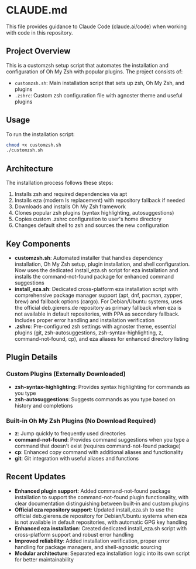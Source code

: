 # CLAUDE.md

This file provides guidance to Claude Code (claude.ai/code) when working with code in this repository.

## Project Overview

This is a customzsh setup script that automates the installation and configuration of Oh My Zsh with popular plugins. The project consists of:

- `customzsh.sh`: Main installation script that sets up zsh, Oh My Zsh, and plugins
- `.zshrc`: Custom zsh configuration file with agnoster theme and useful plugins

## Usage

To run the installation script:
```bash
chmod +x customzsh.sh
./customzsh.sh
```

## Architecture

The installation process follows these steps:
1. Installs zsh and required dependencies via apt
2. Installs eza (modern ls replacement) with repository fallback if needed
3. Downloads and installs Oh My Zsh framework
4. Clones popular zsh plugins (syntax highlighting, autosuggestions)
5. Copies custom .zshrc configuration to user's home directory
6. Changes default shell to zsh and sources the new configuration

## Key Components

- **customzsh.sh**: Automated installer that handles dependency installation, Oh My Zsh setup, plugin installation, and shell configuration. Now uses the dedicated install_eza.sh script for eza installation and installs the command-not-found package for enhanced command suggestions
- **install_eza.sh**: Dedicated cross-platform eza installation script with comprehensive package manager support (apt, dnf, pacman, zypper, brew) and fallback options (cargo). For Debian/Ubuntu systems, uses the official deb.gierens.de repository as primary fallback when eza is not available in default repositories, with PPA as secondary fallback. Includes proper error handling and installation verification
- **.zshrc**: Pre-configured zsh settings with agnoster theme, essential plugins (git, zsh-autosuggestions, zsh-syntax-highlighting, z, command-not-found, cp), and eza aliases for enhanced directory listing

## Plugin Details

### Custom Plugins (Externally Downloaded)
- **zsh-syntax-highlighting**: Provides syntax highlighting for commands as you type
- **zsh-autosuggestions**: Suggests commands as you type based on history and completions

### Built-in Oh My Zsh Plugins (No Download Required)
- **z**: Jump quickly to frequently used directories
- **command-not-found**: Provides command suggestions when you type a command that doesn't exist (requires command-not-found package)
- **cp**: Enhanced copy command with additional aliases and functionality
- **git**: Git integration with useful aliases and functions

## Recent Updates

- **Enhanced plugin support**: Added command-not-found package installation to support the command-not-found plugin functionality, with clear documentation distinguishing between built-in and custom plugins
- **Official eza repository support**: Updated install_eza.sh to use the official deb.gierens.de repository for Debian/Ubuntu systems when eza is not available in default repositories, with automatic GPG key handling
- **Enhanced eza installation**: Created dedicated install_eza.sh script with cross-platform support and robust error handling
- **Improved reliability**: Added installation verification, proper error handling for package managers, and shell-agnostic sourcing
- **Modular architecture**: Separated eza installation logic into its own script for better maintainability